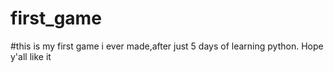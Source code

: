 # first_game
#this is my first game i ever made,after just 5 days of learning python. Hope y'all like it
